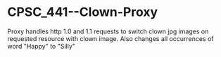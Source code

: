 # CPSC_441--Clown-Proxy
Proxy handles http 1.0 and 1.1 requests to switch clown jpg images on requested resource with clown image. Also changes all occurrences of word "Happy" to "Silly"

